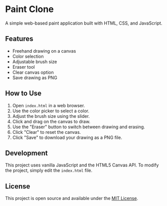 # Paint Clone

A simple web-based paint application built with HTML, CSS, and JavaScript.

## Features

- Freehand drawing on a canvas
- Color selection
- Adjustable brush size
- Eraser tool
- Clear canvas option
- Save drawing as PNG

## How to Use

1. Open `index.html` in a web browser.
2. Use the color picker to select a color.
3. Adjust the brush size using the slider.
4. Click and drag on the canvas to draw.
5. Use the "Eraser" button to switch between drawing and erasing.
6. Click "Clear" to reset the canvas.
7. Click "Save" to download your drawing as a PNG file.

## Development

This project uses vanilla JavaScript and the HTML5 Canvas API. To modify the project, simply edit the `index.html` file.

## License

This project is open source and available under the [MIT License](LICENSE).

